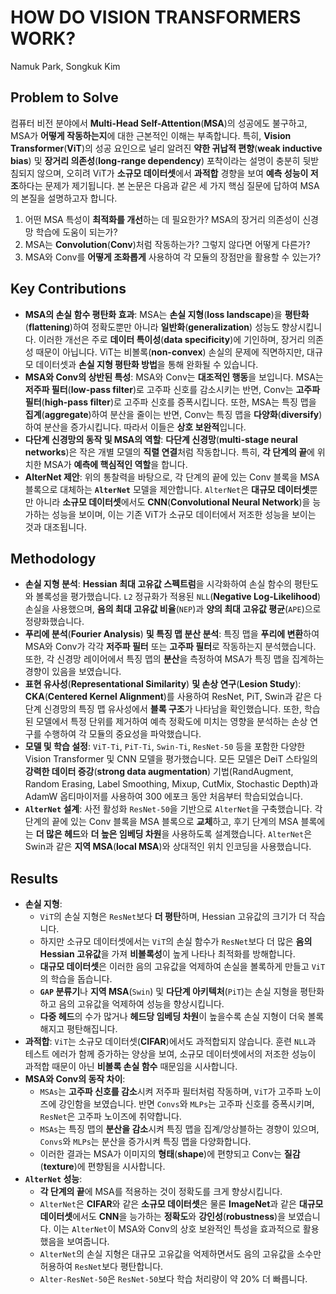 # HOW DO VISION TRANSFORMERS WORK?

Namuk Park, Songkuk Kim

## Problem to Solve

컴퓨터 비전 분야에서 **Multi-Head Self-Attention**(**MSA**)의 성공에도 불구하고, MSA가 **어떻게 작동하는지**에 대한 근본적인 이해는 부족합니다. 특히, **Vision Transformer**(**ViT**)의 성공 요인으로 널리 알려진 **약한 귀납적 편향**(**weak inductive bias**) 및 **장거리 의존성**(**long-range dependency**) 포착이라는 설명이 충분히 뒷받침되지 않으며, 오히려 ViT가 **소규모 데이터셋**에서 **과적합** 경향을 보여 **예측 성능이 저조**하다는 문제가 제기됩니다. 본 논문은 다음과 같은 세 가지 핵심 질문에 답하여 MSA의 본질을 설명하고자 합니다.

1. 어떤 MSA 특성이 **최적화를 개선**하는 데 필요한가? MSA의 장거리 의존성이 신경망 학습에 도움이 되는가?
2. MSA는 **Convolution**(**Conv**)처럼 작동하는가? 그렇지 않다면 어떻게 다른가?
3. MSA와 Conv를 **어떻게 조화롭게** 사용하여 각 모듈의 장점만을 활용할 수 있는가?

## Key Contributions

- **MSA의 손실 함수 평탄화 효과**: MSA는 **손실 지형**(**loss landscape**)을 **평탄화**(**flattening**)하여 정확도뿐만 아니라 **일반화**(**generalization**) 성능도 향상시킵니다. 이러한 개선은 주로 **데이터 특이성**(**data specificity**)에 기인하며, 장거리 의존성 때문이 아닙니다. ViT는 비볼록(**non-convex**) 손실의 문제에 직면하지만, 대규모 데이터셋과 **손실 지형 평탄화 방법**을 통해 완화될 수 있습니다.
- **MSA와 Conv의 상반된 특성**: MSA와 Conv는 **대조적인 행동**을 보입니다. MSA는 **저주파 필터**(**low-pass filter**)로 고주파 신호를 감소시키는 반면, Conv는 **고주파 필터**(**high-pass filter**)로 고주파 신호를 증폭시킵니다. 또한, MSA는 특징 맵을 **집계**(**aggregate**)하여 분산을 줄이는 반면, Conv는 특징 맵을 **다양화**(**diversify**)하여 분산을 증가시킵니다. 따라서 이들은 **상호 보완적**입니다.
- **다단계 신경망의 동작 및 MSA의 역할**: **다단계 신경망**(**multi-stage neural networks**)은 작은 개별 모델의 **직렬 연결**처럼 작동합니다. 특히, **각 단계의 끝**에 위치한 MSA가 **예측에 핵심적인 역할**을 합니다.
- **AlterNet 제안**: 위의 통찰력을 바탕으로, 각 단계의 끝에 있는 Conv 블록을 MSA 블록으로 대체하는 **`AlterNet`** 모델을 제안합니다. `AlterNet`은 **대규모 데이터셋**뿐만 아니라 **소규모 데이터셋**에서도 **CNN**(**Convolutional Neural Network**)을 능가하는 성능을 보이며, 이는 기존 ViT가 소규모 데이터에서 저조한 성능을 보이는 것과 대조됩니다.

## Methodology

- **손실 지형 분석**: **Hessian 최대 고유값 스펙트럼**을 시각화하여 손실 함수의 평탄도와 볼록성을 평가했습니다. `L2` 정규화가 적용된 `NLL`(**Negative Log-Likelihood**) 손실을 사용했으며, **음의 최대 고유값 비율**(`NEP`)과 **양의 최대 고유값 평균**(`APE`)으로 정량화했습니다.
- **푸리에 분석**(**Fourier Analysis**) **및 특징 맵 분산 분석**: 특징 맵을 **푸리에 변환**하여 MSA와 Conv가 각각 **저주파 필터** 또는 **고주파 필터**로 작동하는지 분석했습니다. 또한, 각 신경망 레이어에서 특징 맵의 **분산**을 측정하여 MSA가 특징 맵을 집계하는 경향이 있음을 보였습니다.
- **표현 유사성**(**Representational Similarity**) **및 손상 연구**(**Lesion Study**): **CKA**(**Centered Kernel Alignment**)를 사용하여 ResNet, PiT, Swin과 같은 다단계 신경망의 특징 맵 유사성에서 **블록 구조**가 나타남을 확인했습니다. 또한, 학습된 모델에서 특정 단위를 제거하여 예측 정확도에 미치는 영향을 분석하는 손상 연구를 수행하여 각 모듈의 중요성을 파악했습니다.
- **모델 및 학습 설정**: `ViT-Ti`, `PiT-Ti`, `Swin-Ti`, `ResNet-50` 등을 포함한 다양한 Vision Transformer 및 CNN 모델을 평가했습니다. 모든 모델은 DeiT 스타일의 **강력한 데이터 증강**(**strong data augmentation**) 기법(RandAugment, Random Erasing, Label Smoothing, Mixup, CutMix, Stochastic Depth)과 AdamW 옵티마이저를 사용하여 300 에포크 동안 처음부터 학습되었습니다.
- **`AlterNet` 설계**: 사전 활성화 `ResNet-50`을 기반으로 `AlterNet`을 구축했습니다. 각 단계의 끝에 있는 Conv 블록을 MSA 블록으로 **교체**하고, 후기 단계의 MSA 블록에는 **더 많은 헤드**와 **더 높은 임베딩 차원**을 사용하도록 설계했습니다. `AlterNet`은 Swin과 같은 **지역 MSA**(**local MSA**)와 상대적인 위치 인코딩을 사용했습니다.

## Results

- **손실 지형**:
  - `ViT`의 손실 지형은 `ResNet`보다 **더 평탄**하며, Hessian 고유값의 크기가 더 작습니다.
  - 하지만 소규모 데이터셋에서는 `ViT`의 손실 함수가 `ResNet`보다 더 많은 **음의 Hessian 고유값**을 가져 **비볼록성**이 높게 나타나 최적화를 방해합니다.
  - **대규모 데이터셋**은 이러한 음의 고유값을 억제하여 손실을 볼록하게 만들고 `ViT`의 학습을 돕습니다.
  - **`GAP` 분류기**나 **지역 MSA**(`Swin`) 및 **다단계 아키텍처**(`PiT`)는 손실 지형을 평탄화하고 음의 고유값을 억제하여 성능을 향상시킵니다.
  - **다중 헤드**의 수가 많거나 **헤드당 임베딩 차원**이 높을수록 손실 지형이 더욱 볼록해지고 평탄해집니다.
- **과적합**: `ViT`는 소규모 데이터셋(**CIFAR**)에서도 과적합되지 않습니다. 훈련 `NLL`과 테스트 에러가 함께 증가하는 양상을 보여, 소규모 데이터셋에서의 저조한 성능이 과적합 때문이 아닌 **비볼록 손실 함수** 때문임을 시사합니다.
- **MSA와 Conv의 동작 차이**:
  - `MSAs`는 **고주파 신호를 감소**시켜 저주파 필터처럼 작동하며, `ViT`가 고주파 노이즈에 강인함을 보였습니다. 반면 `Convs`와 `MLPs`는 고주파 신호를 증폭시키며, `ResNet`은 고주파 노이즈에 취약합니다.
  - `MSAs`는 특징 맵의 **분산을 감소**시켜 특징 맵을 집계/앙상블하는 경향이 있으며, `Convs`와 `MLPs`는 분산을 증가시켜 특징 맵을 다양화합니다.
  - 이러한 결과는 MSA가 이미지의 **형태**(**shape**)에 편향되고 Conv는 **질감**(**texture**)에 편향됨을 시사합니다.
- **`AlterNet` 성능**:
  - **각 단계의 끝**에 MSA를 적용하는 것이 정확도를 크게 향상시킵니다.
  - `AlterNet`은 **CIFAR**와 같은 **소규모 데이터셋**은 물론 **ImageNet**과 같은 **대규모 데이터셋**에서도 **CNN**을 능가하는 **정확도**와 **강인성**(**robustness**)을 보였습니다. 이는 `AlterNet`이 MSA와 Conv의 상호 보완적인 특성을 효과적으로 활용했음을 보여줍니다.
  - `AlterNet`의 손실 지형은 대규모 고유값을 억제하면서도 음의 고유값을 소수만 허용하여 `ResNet`보다 평탄합니다.
  - `Alter-ResNet-50`은 `ResNet-50`보다 학습 처리량이 약 20% 더 빠릅니다.
